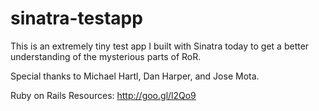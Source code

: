 sinatra-testapp
===============

This is an extremely tiny test app I built with Sinatra today 
to get a better understanding of the mysterious parts of RoR. 


Special thanks to Michael Hartl, Dan Harper, and Jose Mota.

Ruby on Rails Resources: http://goo.gl/l2Qo9
